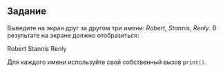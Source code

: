## Задание

Выведите на экран друг за другом три имени: _Robert_, _Stannis_, _Renly_. В результате на экране должно отобразиться:

Robert
Stannis
Renly

Для каждого имени используйте свой собственный вызов `print()`.